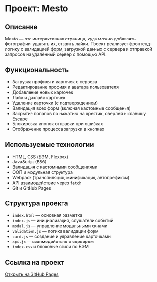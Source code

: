 # Проект: Mesto

## Описание

Mesto — это интерактивная страница, куда можно добавлять фотографии, удалять их, ставить лайки. Проект реализует фронтенд-логику с валидацией форм, загрузкой данных с сервера и отправкой запросов на удалённый сервер с помощью API.

## Функциональность

- Загрузка профиля и карточек с сервера
- Редактирование профиля и аватара пользователя
- Добавление новых карточек
- Лайк и дизлайк карточек
- Удаление карточки (с подтверждением)
- Валидация всех форм (включая кастомные сообщения)
- Закрытие попапов по нажатию на крестик, оверлей и клавишу Escape
- Блокировка кнопок отправки при ошибках
- Отображение процесса загрузки в кнопках

## Используемые технологии

- HTML, CSS (БЭМ, Flexbox)
- JavaScript (ES6)
- Валидация с кастомными сообщениями
- ООП и модульная структура
- Webpack (транспиляция, минификация, автопрефиксы)
- API взаимодействие через `fetch`
- Git и GitHub Pages

## Структура проекта

- `index.html` — основная разметка
- `index.js` — инициализация, слушатели событий
- `modal.js` — управление модальными окнами
- `validation.js` — логика валидации форм
- `card.js` — создание и управление карточками
- `api.js` — взаимодействие с сервером
- `index.css` и блоковые стили по БЭМ

## Ссылка на проект

[Открыть на GitHub Pages](https://ste3em.github.io/mesto-project-ff)